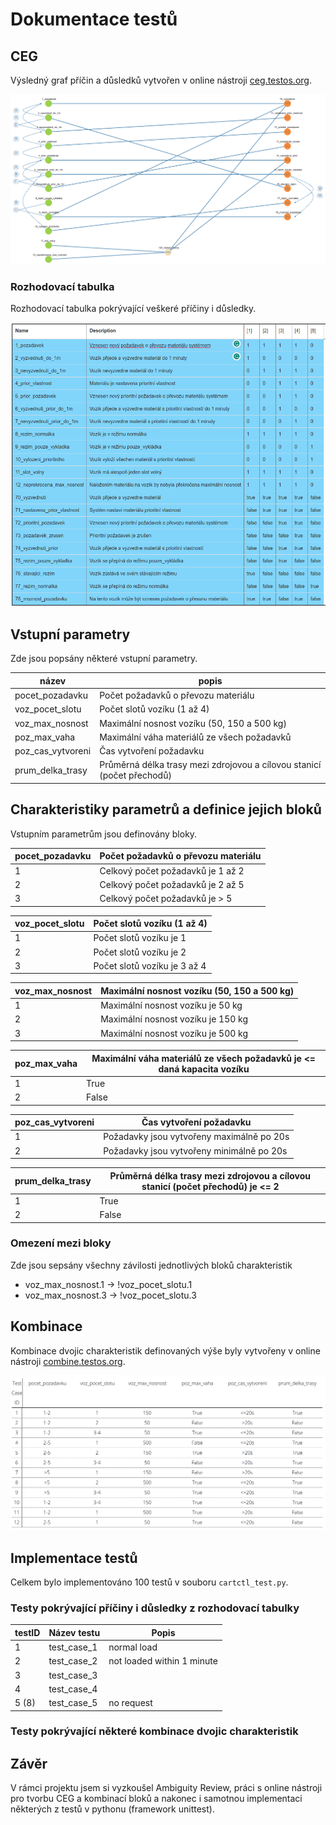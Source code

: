 # Dokumentace testů

## CEG

Výsledný graf přı́čin a důsledků vytvořen v online nástroji [ceg.testos.org](http://ceg.testos.org/).

![CEG](/ceg.png)

### Rozhodovací tabulka

Rozhodovací tabulka pokrývající veškeré příčiny i důsledky.

![Rozhodovací tabulka](/rozhodovaci_tabulka.png)

## Vstupní parametry

Zde jsou popsány některé vstupní parametry.

| název | popis |
|---|---|
| pocet_pozadavku | Počet požadavků o převozu materiálu |
| voz_pocet_slotu | Počet slotů vozíku (1 až 4) |
| voz_max_nosnost | Maximální nosnost vozíku (50, 150 a 500 kg) |
| poz_max_vaha | Maximální váha materiálů ze všech požadavků |
| poz_cas_vytvoreni | Čas vytvoření požadavku |
| prum_delka_trasy | Průměrná délka trasy mezi zdrojovou a cílovou stanicí (počet přechodů) |

## Charakteristiky parametrů a definice jejich bloků

Vstupním parametrům jsou definovány bloky.

| pocet_pozadavku | Počet požadavků o převozu materiálu |
|---|---|
| 1 | Celkový počet požadavků je 1 až 2 |
| 2 | Celkový počet požadavků je 2 až 5 |
| 3 | Celkový počet požadavků je > 5 |

| voz_pocet_slotu | Počet slotů vozíku (1 až 4) |
|---|---|
| 1 | Počet slotů vozíku je 1 |
| 2 | Počet slotů vozíku je 2 |
| 3 | Počet slotů vozíku je 3 až 4 |

| voz_max_nosnost | Maximální nosnost vozíku (50, 150 a 500 kg) |
|---|---|
| 1 | Maximální nosnost vozíku je 50 kg |
| 2 | Maximální nosnost vozíku je 150 kg |
| 3 | Maximální nosnost vozíku je 500 kg |

| poz_max_vaha | Maximální váha materiálů ze všech požadavků je <= daná kapacita vozíku |
|---|---|
| 1 | True |
| 2 | False |

| poz_cas_vytvoreni | Čas vytvoření požadavku |
|---|---|
| 1 | Požadavky jsou vytvořeny maximálně po 20s |
| 2 | Požadavky jsou vytvořeny minimálně po 20s |

| prum_delka_trasy | Průměrná délka trasy mezi zdrojovou a cílovou stanicí (počet přechodů) je <= 2 |
|---|---|
| 1 | True |
| 2 | False |

### Omezení mezi bloky

Zde jsou sepsány všechny závilosti jednotlivých bloků charakteristik

- voz_max_nosnost.1 -> !voz_pocet_slotu.1
- voz_max_nosnost.3 -> !voz_pocet_slotu.3

## Kombinace 

Kombinace dvojic charakteristik definovaných výše byly vytvořeny v online nástroji [combine.testos.org](https://combine.testos.org/).

![Kombinace všech dvojic bloků](/combine.png)

## Implementace testů

Celkem bylo implementováno 100 testů v souboru `cartctl_test.py`.

### Testy pokrývající příčiny i důsledky z rozhodovací tabulky

| testID | Název testu | Popis |
|---|---|---|
| 1 | test_case_1 | normal load |
| 2 | test_case_2 | not loaded within 1 minute |
| 3 | test_case_3 ||
| 4 | test_case_4 ||
| 5 (8) | test_case_5 | no request |

### Testy pokrývající některé kombinace dvojic charakteristik

## Závěr

V rámci projektu jsem si vyzkoušel Ambiguity Review, práci s online nástroji pro tvorbu CEG a kombinací bloků a nakonec i samotnou implementaci některých z testů v pythonu (framework unittest). 
